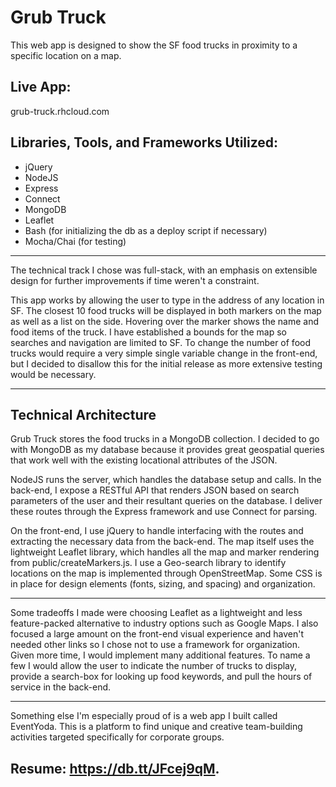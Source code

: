 # Grub Truck

This web app is designed to show the SF food trucks in proximity to a specific location on a map. 

## Live App:

grub-truck.rhcloud.com

## Libraries, Tools, and Frameworks Utilized:

- jQuery
- NodeJS
- Express
- Connect
- MongoDB
- Leaflet
- Bash (for initializing the db as a deploy script if necessary)
- Mocha/Chai (for testing)

---

The technical track I chose was full-stack, with an emphasis on extensible design for further improvements if time weren't a constraint. 

This app works by allowing the user to type in the address of any location in SF. The closest 10 food trucks will be displayed in both markers on the map as well as a list on the side. Hovering over the marker shows the name and food items of the truck. I have established a bounds for the map so searches and navigation are limited to SF. To change the number of food trucks would require a very simple single variable change in the front-end, but I decided to disallow this for the initial release as more extensive testing would be necessary.

---

## Technical Architecture

Grub Truck stores the food trucks in a MongoDB collection. I decided to go with MongoDB as my database because it provides great geospatial queries that work well with the existing locational attributes of the JSON. 

NodeJS runs the server, which handles the database setup and calls. In the back-end, I expose a RESTful API that renders JSON based on search parameters of the user and their resultant queries on the database. I deliver these routes through the Express framework and use Connect for parsing. 

On the front-end, I use jQuery to handle interfacing with the routes and extracting the necessary data from the back-end. The map itself uses the lightweight Leaflet library, which handles all the map and marker rendering from public/createMarkers.js. I use a Geo-search library to identify locations on the map is implemented through OpenStreetMap. Some CSS is in place for design elements (fonts, sizing, and spacing) and organization.

---

Some tradeoffs I made were choosing Leaflet as a lightweight and less feature-packed alternative to industry options such as Google Maps. I also focused a large amount on the front-end visual experience and haven't needed other links so I chose not to use a framework for organization.
Given more time, I would implement many additional features. To name a few I would allow the user to indicate the number of trucks to display, provide a search-box for looking up food keywords, and pull the hours of service in the back-end.

---

Something else I'm especially proud of is a web app I built called EventYoda. This is a platform to find unique and creative team-building activities targeted specifically for corporate groups.

## Resume: https://db.tt/JFcej9qM.
